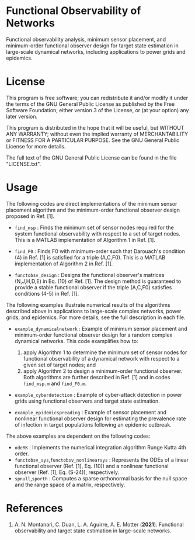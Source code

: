 # Functional Observability of Networks
Functional observability analysis, minimum sensor placement, and minimum-order functional observer design for target state estimation in large-scale dynamical networks, including applications to power grids and epidemics. 

# License

This program is free software; you can redistribute it and/or modify it under the terms of the GNU General Public License as published by the Free Software Foundation; either version 3 of the License, or (at your option) any later version.

This program is distributed in the hope that it will be useful, but WITHOUT ANY WARRANTY; without even the implied warranty of MERCHANTABILITY or FITNESS FOR A PARTICULAR PURPOSE. See the GNU General Public License for more details.

The full text of the GNU General Public License can be found in the file "LICENSE.txt".


# Usage


The following codes are direct implementations of the minimum sensor placement algorithm and the minimum-order functional observer design proposed in Ref. [1].

- `find_msp` : Finds the minimum set of sensor nodes required for the system functional observability with respect to a set of target nodes. This is a MATLAB implementation of Algorithm 1 in Ref. [1].

- `find_F0` : Finds F0 with minimum-order such that Darouach's condition (4) in Ref. [1] is satisfied for a triple (A,C,F0). This is a MATLAB implementation of Algorithm 2 in Ref. [1].

- `functobsv_design` : Designs the functional observer's matrices (N,J,H,D,E) in Eq. (10) of Ref. [1]. The design method is guaranteed to provide a stable functional observer if the triple (A,C,F0) satisfies conditions (4-5) in Ref. [1].




The following examples illustrate numerical results of the algorithms described above in applications to large-scale complex networks, power grids, and epidemics. For more details, see the full description in each file.

- `example_dynamicalnetwork` : Example of minimum sensor placement and minimum-order functional observer design for a random complex dynamical networks. This code examplifies how to:
    1. apply Algorithm 1 to determine the minimum set of sensor nodes for functional observability of a dynamical network with respect to a given set of target nodes; and
    2. apply Algorithm 2 to design a minimum-order functional observer.
Both algorithms are further described in Ref. [1] and in codes `find_msp.m` and `find_F0.m`.

- `example_cyberdetection` : Example of cyber-attack detection in power grids using functional observers and target state estimation.

- `example_epidemicspreading` : Example of sensor placement and nonlinear functional observer design for estimating the prevalence rate of infection in target populations following an epidemic outbreak.




The above examples are dependent on the following codes:

- `odeRK` : Implements the numerical integration algorithm Runge Kutta 4th order.
- `functobsv_sys`,`functobsv_nonlinearsys` : Represents the ODEs of a linear functional observer (Ref. [1], Eq. (10)) and a nonlinear functional observer (Ref. [1], Eq. (S-24)), respectively.
- `spnull`,`sporth` :  Computes a sparse orthonormal basis for the null space and the range space of a matrix, respectively.



# References
1. A. N. Montanari, C. Duan, L. A. Aguirre, A. E. Motter (**2021**). Functional observability and target state estimation in large-scale networks.
